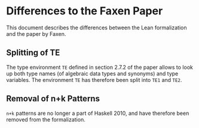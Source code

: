 # Differences to the Faxen Paper

This document describes the differences between the Lean formalization and the paper by Faxen.

## Splitting of TE

The type environment `TE` defined in section 2.7.2 of the paper allows to look up both type names (of algebraic data types and synonyms)
and type variables. The environment `TE` has therefore been split into `TE1` and `TE2`.

## Removal of n+k Patterns

`n+k` patterns are no longer a part of Haskell 2010, and have therefore been removed from the formalization.
